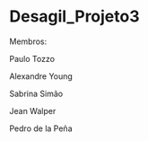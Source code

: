 # Desagil_Projeto3

Membros:

Paulo Tozzo

Alexandre Young

Sabrina Simão

Jean Walper

Pedro de la Peña
